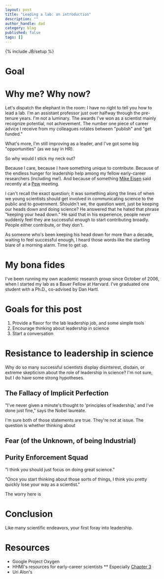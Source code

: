 ```yaml
---
layout: post
title: "Leading a lab: an introduction"
description: ""
author_handle: dad
category: blog
published: false
tags: []
---
```

{% include JB/setup %}

# Goal

# Why me? Why now?

Let's dispatch the elephant in the room: I have no right to tell you how to lead a lab. I'm an assistant professor just over halfway through the pre-tenure years. I'm not a luminary. The awards I've won as a scientist mainly recognize potential, not achievement. The number one piece of career advice I receive from my colleagues rotates between "publish" and "get funded."

What's more, I'm still improving as a leader, and I've got some big "opportunities" (as we say in HR).

So why would I stick my neck out?

Because I care, because I have something unique to contribute. Because of the endless hunger for leadership help among my fellow early-career researchers (including me!). And because of something [Mike Eisen] said recently at a [Pew] meeting. 

I can't recall the exact question; it was something along the lines of when we young scientists should get involved in communicating science to the public and to government. Shouldn't we, the question went, just be keeping our heads down and doing science? He answered that he hated that phrase "keeping your head down." He said that in his experience, people never suddenly feel they are successful enough to start contributing broadly. People either contribute, or they don't.

As someone who's been keeping his head down for more than a decade, waiting to feel successful enough, I heard those words like the startling blare of a morning alarm. Time to get up.

# My bona fides

I've been running my own academic research group since October of 2006, when I started my lab as a Bauer Fellow at Harvard. I've graduated one student with a Ph.D., co-advised by Dan Hartl.



# Goals for this post

1. Provide a flavor for the lab leadership job, and some simple tools
2. Encourage thinking about leadership in science
3. Start a conversation


# Resistance to leadership in science

Why do so many successful scientists display disinterest, disdain, or extreme skepticism about the role of leadership in science? I'm not sure, but I do have some strong hypotheses.

## The Fallacy of Implicit Perfection

"I've never given a minute's thought to 'principles of leadership,' and I've done just fine," says the Nobel laureate. 

I'm sure both of those statements are true. They're not at issue. The question is whether thinking about 

## Fear (of the Unknown, of being Industrial)



## Purity Enforcement Squad

"I think you should just focus on doing great science." 

"Once you start thinking about those sorts of things, I think you pretty quickly lose your way as a scientist."

The worry here is 

# 






[Mike Eisen]: http://www.michaeleisen.org/blog
[Pew]: http://www.pewtrusts.org/en/projects/pew-biomedical-scholars


# Conclusion

Like many scientific endeavors, your first foray into leadership.

# Resources

* Google Project Oxygen
* HHMI's resources for early-career scientists
** Especially [Chapter 3](http://www.hhmi.org/sites/default/files/Educational%20Materials/Lab%20Management/Making%20the%20Right%20Moves/moves2_ch3.pdf)
* Uri Alon's 

[Alon 2010]: http://www.sciencedirect.com/science/article/pii/S1097276510000407
